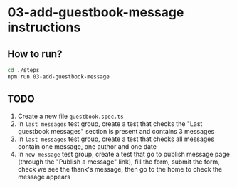 # 03-add-guestbook-message instructions

## How to run?

```Bash
cd ./steps
npm run 03-add-guestbook-message
```

## TODO

1. Create a new file `guestbook.spec.ts`
2. In `last messages` test group, create a test that checks the "Last guestbook messages" section is present and contains 3 messages
3. In `last messages` test group, create a test that checks all messages contain one message, one author and one date
4. In `new message` test group, create a test that go to publish message page (through the "Publish a message" link), fill the form, submit the form, check we see the thank's message, then go to the home to check the message appears


